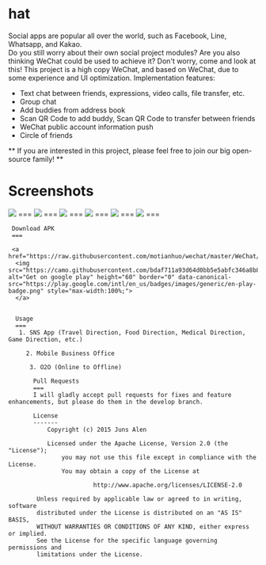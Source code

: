 
hat
===
Social apps are popular all over the world, such as Facebook, Line, Whatsapp, and Kakao.     
Do you still worry about their own social project modules? Are you also thinking WeChat could be used to achieve it? Don't worry, come and look at this!
This project is a high copy WeChat, and based on WeChat, due to some experience and UI optimization. Implementation features:  
-  Text chat between friends, expressions, video calls, file transfer, etc. 
-  Group chat
-  Add buddies from address book
-  Scan QR Code to add buddy, Scan QR Code to transfer between friends
-  WeChat public account information push
-  Circle of friends

** If you are interested in this project, please feel free to join our big open-source family! **
 

 Screenshots
 ===
 <img   src="http://ww3.sinaimg.cn/bmiddle/6705567egw1et8fc3m0htj20m80zktbd.jpg" />
 ===
 <img   src="http://ww4.sinaimg.cn/bmiddle/6705567egw1etggaa9ukfj20m80zk0vr.jpg" />
 ===
   <img   src="http://ww4.sinaimg.cn/bmiddle/6705567egw1etggabfdurj20m80zktb5.jpg" />
   ===
     <img   src="http://ww3.sinaimg.cn/bmiddle/6705567egw1esyv3c1r6yj20m80zkq5c.jpg" />
     ===
       <img   src="http://ww2.sinaimg.cn/bmiddle/6705567egw1esyv3ld96kj20m80zkjtk.jpg" />
       ===
        <img   src="http://ww3.sinaimg.cn/bmiddle/6705567egw1et8f8o8tkpj20m80zkdi7.jpg" />
	===
	 

	 Download APK
	 ===

	 <a href="https://raw.githubusercontent.com/motianhuo/wechat/master/WeChat/bin/WeChat.apk">
	  <img src="https://camo.githubusercontent.com/bdaf711a93d64d0bb5e5abfc346a8b84ea47f164/68747470733a2f2f706c61792e676f6f676c652e636f6d2f696e746c2f656e5f75732f6261646765732f696d616765732f67656e657269632f656e2d706c61792d62616467652e706e67" alt="Get on google play" height="60" border="0" data-canonical-src="https://play.google.com/intl/en_us/badges/images/generic/en-play-badge.png" style="max-width:100%;">
	  </a>


	  Usage
	  ===
	   1. SNS App (Travel Direction, Food Direction, Medical Direction, Game Direction, etc.)     
	    
	     2. Mobile Business Office

	      3. O2O (Online to Offline)
	       
	       Pull Requests
	       ===
	       I will gladly accept pull requests for fixes and feature enhancements, but please do them in the develop branch.

	       License
	       -------
	           Copyright (c) 2015 Juns Alen

		       Licensed under the Apache License, Version 2.0 (the "License");
		           you may not use this file except in compliance with the License.
			       You may obtain a copy of the License at

			                http://www.apache.org/licenses/LICENSE-2.0

		    Unless required by applicable law or agreed to in writing, software
		    distributed under the License is distributed on an "AS IS" BASIS,
		    WITHOUT WARRANTIES OR CONDITIONS OF ANY KIND, either express or implied.
		    See the License for the specific language governing permissions and
		    limitations under the License.

